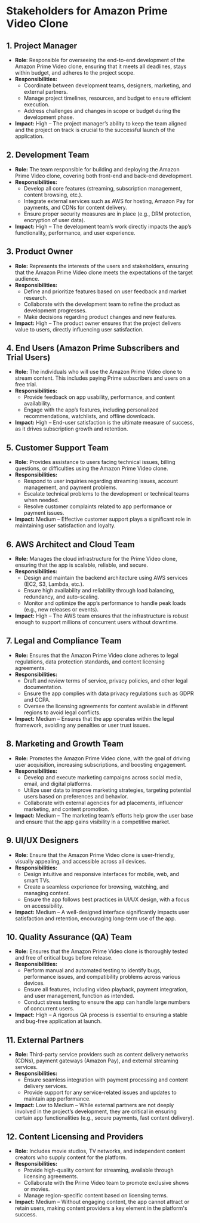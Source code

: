 # Stakeholders for Amazon Prime Video Clone
## 1. Project Manager
- **Role**: Responsible for overseeing the end-to-end development of the Amazon Prime Video clone, ensuring that it meets all deadlines, stays within budget, and adheres to the project scope.
- **Responsibilities:**
  - Coordinate between development teams, designers, marketing, and external partners.
  - Manage project timelines, resources, and budget to ensure efficient execution.
  - Address challenges and changes in scope or budget during the development phase.
- **Impact:** High – The project manager’s ability to keep the team aligned and the project on track is crucial to the successful launch of the application.
## 2. Development Team
- **Role:** The team responsible for building and deploying the Amazon Prime Video clone, covering both front-end and back-end development.
- **Responsibilities:**
  - Develop all core features (streaming, subscription management, content browsing, etc.).
  - Integrate external services such as AWS for hosting, Amazon Pay for payments, and CDNs for content delivery.
  - Ensure proper security measures are in place (e.g., DRM protection, encryption of user data).
- **Impact:** High – The development team’s work directly impacts the app’s functionality, performance, and user experience.
## 3. Product Owner
- **Role:** Represents the interests of the users and stakeholders, ensuring that the Amazon Prime Video clone meets the expectations of the target audience.
- **Responsibilities:**
  - Define and prioritize features based on user feedback and market research.
  - Collaborate with the development team to refine the product as development progresses.
  - Make decisions regarding product changes and new features.
- **Impact:** High – The product owner ensures that the project delivers value to users, directly influencing user satisfaction.
## 4. End Users (Amazon Prime Subscribers and Trial Users)
- **Role:** The individuals who will use the Amazon Prime Video clone to stream content. This includes paying Prime subscribers and users on a free trial.
- **Responsibilities:**
  - Provide feedback on app usability, performance, and content availability.
  - Engage with the app’s features, including personalized recommendations, watchlists, and offline downloads.
- **Impact:** High – End-user satisfaction is the ultimate measure of success, as it drives subscription growth and retention.
## 5. Customer Support Team
- **Role:** Provides assistance to users facing technical issues, billing questions, or difficulties using the Amazon Prime Video clone.
- **Responsibilities:**
  - Respond to user inquiries regarding streaming issues, account management, and payment problems.
  - Escalate technical problems to the development or technical teams when needed.
  - Resolve customer complaints related to app performance or payment issues.
- **Impact:** Medium – Effective customer support plays a significant role in maintaining user satisfaction and loyalty.
## 6. AWS Architect and Cloud Team
- **Role:** Manages the cloud infrastructure for the Prime Video clone, ensuring that the app is scalable, reliable, and secure.
- **Responsibilities:**
  - Design and maintain the backend architecture using AWS services (EC2, S3, Lambda, etc.).
  - Ensure high availability and reliability through load balancing, redundancy, and auto-scaling.
  - Monitor and optimize the app’s performance to handle peak loads (e.g., new releases or events).
- **Impact:** High – The AWS team ensures that the infrastructure is robust enough to support millions of concurrent users without downtime.
## 7. Legal and Compliance Team
- **Role:** Ensures that the Amazon Prime Video clone adheres to legal regulations, data protection standards, and content licensing agreements.
- **Responsibilities:**
  - Draft and review terms of service, privacy policies, and other legal documentation.
  - Ensure the app complies with data privacy regulations such as GDPR and CCPA.
  - Oversee the licensing agreements for content available in different regions to avoid legal conflicts.
- **Impact:** Medium – Ensures that the app operates within the legal framework, avoiding any penalties or user trust issues.
## 8. Marketing and Growth Team
- **Role:** Promotes the Amazon Prime Video clone, with the goal of driving user acquisition, increasing subscriptions, and boosting engagement.
- **Responsibilities:**
  - Develop and execute marketing campaigns across social media, email, and digital platforms.
  - Utilize user data to improve marketing strategies, targeting potential users based on preferences and behavior.
  - Collaborate with external agencies for ad placements, influencer marketing, and content promotion.
- **Impact:** Medium – The marketing team’s efforts help grow the user base and ensure that the app gains visibility in a competitive market.
## 9. UI/UX Designers
- **Role:** Ensure that the Amazon Prime Video clone is user-friendly, visually appealing, and accessible across all devices.
- **Responsibilities:**
  - Design intuitive and responsive interfaces for mobile, web, and smart TVs.
  - Create a seamless experience for browsing, watching, and managing content.
  - Ensure the app follows best practices in UI/UX design, with a focus on accessibility.
- **Impact:** Medium – A well-designed interface significantly impacts user satisfaction and retention, encouraging long-term use of the app.
## 10. Quality Assurance (QA) Team
- **Role:** Ensures that the Amazon Prime Video clone is thoroughly tested and free of critical bugs before release.
- **Responsibilities:**
  - Perform manual and automated testing to identify bugs, performance issues, and compatibility problems across various devices.
  - Ensure all features, including video playback, payment integration, and user management, function as intended.
  - Conduct stress testing to ensure the app can handle large numbers of concurrent users.
- **Impact:** High – A rigorous QA process is essential to ensuring a stable and bug-free application at launch.
## 11. External Partners
- **Role:** Third-party service providers such as content delivery networks (CDNs), payment gateways (Amazon Pay), and external streaming services.
- **Responsibilities:**
  - Ensure seamless integration with payment processing and content delivery services.
  - Provide support for any service-related issues and updates to maintain app performance.
- **Impact:** Low to Medium – While external partners are not deeply involved in the project’s development, they are critical in ensuring certain app functionalities (e.g., secure payments, fast content delivery).
## 12. Content Licensing and Providers
- **Role:** Includes movie studios, TV networks, and independent content creators who supply content for the platform.
- **Responsibilities:**
  - Provide high-quality content for streaming, available through licensing agreements.
  - Collaborate with the Prime Video team to promote exclusive shows or movies.
  - Manage region-specific content based on licensing terms.
- **Impact:** Medium – Without engaging content, the app cannot attract or retain users, making content providers a key element in the platform's success.
